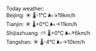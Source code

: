 Today weather:  
Beijing: ☀️   🌡️-1°C 🌬️↘19km/h  
Tianjin: ☀️   🌡️+0°C 🌬️→11km/h  
Shijiazhuang: ⛅️  🌡️+0°C 🌬️↗6km/h  
Tangshan: ☀️   🌡️-4°C 🌬️→10km/h  
